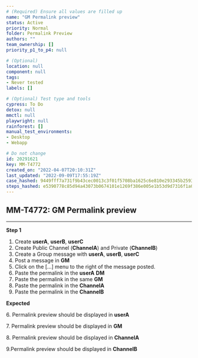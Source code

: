 ```yaml
---
# (Required) Ensure all values are filled up
name: "GM Permalink preview"
status: Active
priority: Normal
folder: Permalink Preview
authors: ""
team_ownership: []
priority_p1_to_p4: null

# (Optional)
location: null
component: null
tags: 
- Never tested
labels: []

# (Optional) Test type and tools
cypress: To Do
detox: null
mmctl: null
playwright: null
rainforest: []
manual_test_environments: 
- Desktop
- Webapp

# Do not change
id: 20291621
key: MM-T4772
created_on: "2022-04-07T20:10:31Z"
last_updated: "2022-09-09T17:55:19Z"
case_hashed: 9449fff7a731f9b43cec0013c3f01f5708ba1625c6e810e293345b259371abb6b8e5e7f11382762bd45b5b711063f4b4
steps_hashed: e5390778c85d94a43073b0674101e1269f386e005e1b53d9d7316f1a0591adaa2d27641e7f4a2b3015877e2fa47023fe
---
```


<!-- (Auto-generated) Based on frontmatter's "key" and "name" -->

## MM-T4772: GM Permalink preview

---

**Step 1**

1. Create **userA**, **userB**, **userC**
2. Create Public Channel (**ChannelA**) and Private (**ChannelB**)
3. Create a Group message with **userA**, **userB**, **userC**
4. Post a message in **GM**
5. Click on the \[...] menu to the right of the message posted.
6. Paste the permalink in the **userA** **DM**
7. Paste the permalink in the same **GM**
8. Paste the permalink in the **ChannelA**
9. Paste the permalink in the **ChannelB**

**Expected**

6\. Permalink preview should be displayed in **userA**

7\. Permalink preview should be displayed in **GM**

8\. Permalink preview should be displayed in **ChannelA**

9.Permalink preview should be displayed in **ChannelB**
